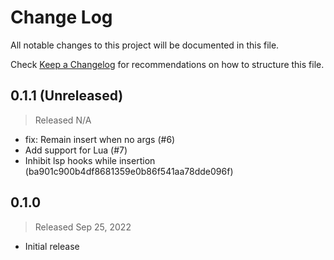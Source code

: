 # Change Log

All notable changes to this project will be documented in this file.

Check [Keep a Changelog](http://keepachangelog.com/) for recommendations on how to structure this file.


## 0.1.1 (Unreleased)
> Released N/A

* fix: Remain insert when no args (#6)
* Add support for Lua (#7)
* Inhibit lsp hooks while insertion (ba901c900b4df8681359e0b86f541aa78dde096f)

## 0.1.0
> Released Sep 25, 2022

* Initial release
